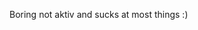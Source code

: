 Boring not aktiv and sucks at most things :)
<!---
Wicmo/Wicmo is a ✨ special ✨ repository because its `README.md` (this file) appears on your GitHub profile.
You can click the Preview link to take a look at your changes.
--->

